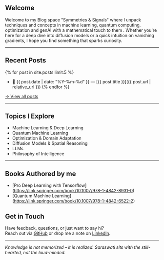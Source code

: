 ##  Welcome 

Welcome to my Blog space "Symmetries & Signals" where I unpack techniques and concepts in machine learning, quantum computing, optimization and genAI with a mathematical touch to them . Whether you're here for a deep dive into diffusion models or a quick intuition on vanishing gradients, I hope you find something that sparks curiosity.

---


## Recent Posts 

{% for post in site.posts limit:5 %}
- 📅 {{ post.date | date: "%Y-%m-%d" }} — [{{ post.title }}]({{ post.url | relative_url }})
{% endfor %}

[→ View all posts](/_posts)

---

## Topics I Explore

- Machine Learning & Deep Learning 
- Quantum Machine Learning 
- Optimization & Domain Adaptation  
- Diffusion Models & Spatial Reasoning 
- LLMs 
- Philosophy of Intelligence

---

##  Books Authored by me
- [Pro Deep Learning with Tensorflow] (https://link.springer.com/book/10.1007/978-1-4842-8931-0)
- [Quantum Machine Learning] (https://link.springer.com/book/10.1007/978-1-4842-6522-2)

## Get in Touch

Have feedback, questions, or just want to say hi?  
Reach out via [GitHub](https://github.com/santanupattanayak) or drop me a note on [LinkedIn](https://www.linkedin.com/in/santanupattanayak/).

---

*Knowledge is not memorized – it is realized. Saraswati sits with the still-hearted, not the loud-minded.*
